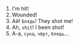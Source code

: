 1. I'm hit!
2. Wounded!
3. Ай! `Блядь`! They shot me!
4. Ah, `shit`! I been shot!
5. А-а, `сука`, `чёрт`, `блядь`...